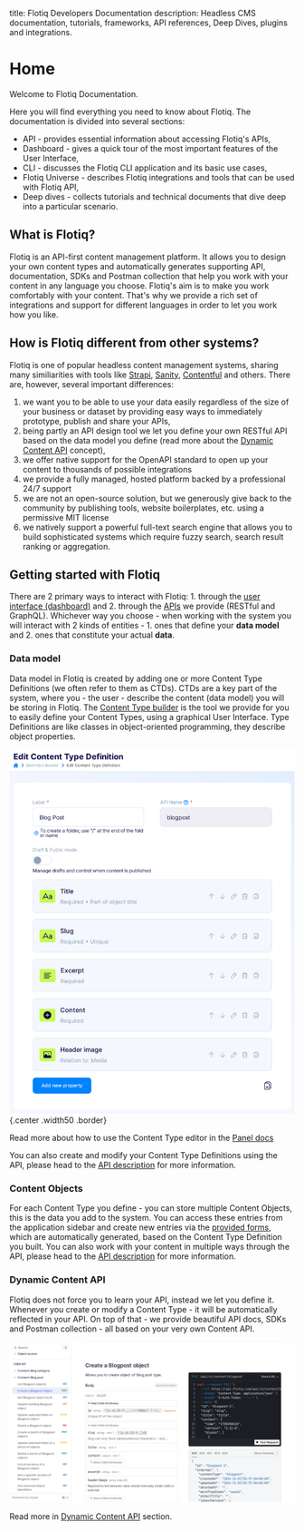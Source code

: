 title: Flotiq Developers Documentation
description: Headless CMS documentation, tutorials, frameworks, API references, Deep Dives, plugins and integrations.

# Home

Welcome to Flotiq Documentation.

Here you will find everything you need to know about Flotiq. The documentation is divided into several sections:

- API - provides essential information about accessing Flotiq's APIs,
- Dashboard - gives a quick tour of the most important features of the User Interface,
- CLI - discusses the Flotiq CLI application and its basic use cases,
- Flotiq Universe - describes Flotiq integrations and tools that can be used with Flotiq API,
- Deep dives - collects tutorials and technical documents that dive deep into a particular scenario.

## What is Flotiq?

Flotiq is an API-first content management platform. It allows you to design your own content types and automatically generates supporting API, documentation, SDKs and Postman collection that help you work with your content in any language you choose. Flotiq's aim is to make you work comfortably with your content. That's why we provide a rich set of integrations and support for different languages in order to let you work how you like. 

## How is Flotiq different from other systems?

Flotiq is one of popular headless content management systems, sharing many similiarities with tools like [Strapi](https://strapi.io), [Sanity](https://sanity.io), [Contentful](https://contentful.com) and others. There are, however, several important differences:

1. we want you to be able to use your data easily regardless of the size of your business or dataset by providing easy ways to immediately prototype, publish and share your APIs,
2. being partly an API design tool we let you define your own RESTful API based on the data model you define (read more about the [Dynamic Content API](API/dynamic-content-api.md) concept),
3. we offer native support for the OpenAPI standard to open up your content to thousands of possible integrations
4. we provide a fully managed, hosted platform backed by a professional 24/7 support
5. we are not an open-source solution, but we generously give back to the community by publishing tools, website boilerplates, etc. using a permissive MIT license
6. we natively support a powerful full-text search engine that allows you to build sophisticated systems which require fuzzy search, search result ranking or aggregation.

## Getting started with Flotiq

There are 2 primary ways to interact with Flotiq: 1. through the [user interface (dashboard)](panel/) and 2. through the [APIs](API/) we provide (RESTful and GraphQL). Whichever way you choose - when working with the system you will interact with 2 kinds of entities - 1. ones that define your **data model** and 2. ones that constitute your actual **data**.

### Data model

Data model in Flotiq is created by adding one or more Content Type Definitions (we often refer to them as CTDs). CTDs are a key part of the system, where you - the user - describe the content (data model) you will be storing in Flotiq. The [Content Type builder](panel/content-types.md) is the tool we provide for you to easily define your Content Types, using a graphical User Interface. Type Definitions are like classes in object-oriented programming, they describe object properties. 

![](panel/images/EditContentTypeDefinitions.png){.center .width50 .border}

Read more about how to use the Content Type editor in the [Panel docs](panel/content-types.md)

You can also create and modify your Content Type Definitions using the API, please head to the [API description](API/index.md) for more information.

### Content Objects

For each Content Type you define - you can store multiple Content Objects, this is the data you add to the system. You can access these entries from the application sidebar and create new entries via the [provided forms](panel/ContentObjects/content-objects.md), which are automatically generated, based on the Content Type Definition you built. You can also work with your content in multiple ways through the API, please head to the [API description](API/index.md) for more information.


### Dynamic Content API

Flotiq does not force you to learn your API, instead we let you define it. Whenever you create or modify a Content Type - it will be automatically reflected in your API. On top of that - we provide beautiful API docs, SDKs and Postman collection - all based on your very own Content API. 

![](API/images/dynamic-content-api-docs.png)

Read more in [Dynamic Content API](API/dynamic-content-api.md) section.
